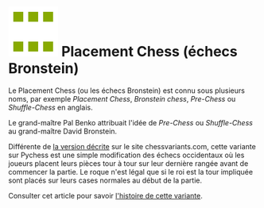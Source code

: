 # ![Placement](https://github.com/gbtami/pychess-variants/blob/master/static/icons/placement.svg) Placement Chess (échecs Bronstein)

Le Placement Chess (ou les échecs Bronstein) est connu sous plusieurs noms, par exemple *Placement Chess*, *Bronstein chess*, *Pre-Chess* ou *Shuffle-Chess* en anglais.

Le grand-maître Pal Benko attribuait l'idée de *Pre-Chess* ou *Shuffle-Chess* au grand-maître David Bronstein.

Différente de [la version décrite](https://www.chessvariants.org/play/placement-chess) sur le site chessvariants.com, cette variante sur Pychess est une simple modification des échecs occidentaux où les joueurs placent leurs pièces tour à tour sur leur dernière rangée avant de commencer la partie. Le roque n'est légal que si le roi est la tour impliquée sont placés sur leurs cases normales au début de la partie.

Consulter cet article pour savoir [l'histoire de cette variante](http://www.quantumgambitz.com/blog/chess/cga/bronstein-chess-pre-chess-shuffle-chess).
